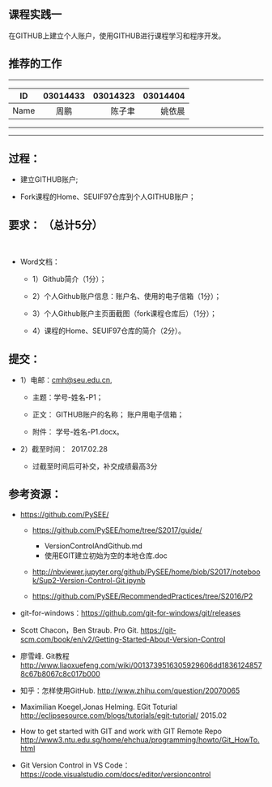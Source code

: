 
##  课程实践一 

   在GITHUB上建立个人账户，使用GITHUB进行课程学习和程序开发。
 
## 推荐的工作 
-----
| ID   | 03014433  |  03014323 |03014404 |
| ------|:--------:| -----------:|-----------:|
| Name  |  周鹏    |    陈子聿   | 姚依晨   |
---------

---------
## 过程： 

*   建立GITHUB账户;
   
*   Fork课程的Home、SEUIF97仓库到个人GITHUB账户；

## 要求： （总计5分）
    
* Word文档：

  * 1）Github简介（1分）；

  * 2）个人Github账户信息：账户名、使用的电子信箱（1分）；

  * 3）个人Github账户主页面截图（fork课程仓库后）（1分）；

  * 4）课程的Home、SEUIF97仓库的简介（2分）。

## 提交：

* 1）电邮：cmh@seu.edu.cn,

  * 主题：学号-姓名-P1；
  
  * 正文： GITHUB账户的名称；	账户用电子信箱；

  * 附件： 学号-姓名-P1.docx。


* 2）截至时间：  2017.02.28

  * 过截至时间后可补交，补交成绩最高3分

## 参考资源：

* https://github.com/PySEE/
  
  * https://github.com/PySEE/home/tree/S2017/guide/

     * VersionControlAndGithub.md
     * 使用EGIT建立初始为空的本地仓库.doc

  * http://nbviewer.jupyter.org/github/PySEE/home/blob/S2017/notebook/Sup2-Version-Control-Git.ipynb

  * https://github.com/PySEE/RecommendedPractices/tree/S2016/P2  

* git-for-windows：https://github.com/git-for-windows/git/releases
 
* Scott Chacon，Ben Straub. Pro Git. https://git-scm.com/book/en/v2/Getting-Started-About-Version-Control

* 廖雪峰. Git教程  http://www.liaoxuefeng.com/wiki/0013739516305929606dd18361248578c67b8067c8c017b000

* 知乎：怎样使用GitHub. http://www.zhihu.com/question/20070065

* Maximilian Koegel,Jonas Helming. EGit Toturial http://eclipsesource.com/blogs/tutorials/egit-tutorial/    2015.02

* How to get started with GIT and work with GIT Remote Repo http://www3.ntu.edu.sg/home/ehchua/programming/howto/Git_HowTo.html

* Git Version Control in VS Code：https://code.visualstudio.com/docs/editor/versioncontrol



